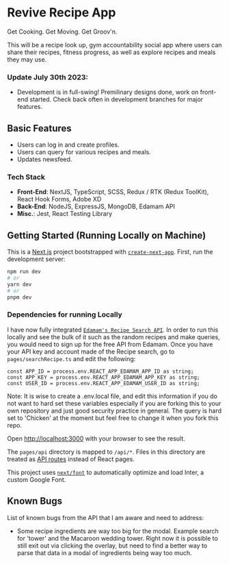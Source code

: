 # Revive Recipe App
Get Cooking. Get Moving. Get Groov'n.

This will be a recipe look up, gym accountability social app where users can share their recipes, fitness progress, as well as explore recipes and meals they may use.

### Update July 30th 2023:
- Development is in full-swing! Premilinary designs done, work on front-end started. Check back often in development branches for major features.

## Basic Features
- Users can log in and create profiles.
- Users can query for various recipes and meals.
- Updates newsfeed.

### Tech Stack 
- <b>Front-End</b>: NextJS, TypeScript, SCSS, Redux / RTK (Redux ToolKit), React Hook Forms, Adobe XD
- <b>Back-End</b>: NodeJS, ExpressJS, MongoDB, Edamam API
- <b>Misc.</b>: Jest, React Testing Library

## Getting Started (Running Locally on Machine)
This is a [Next.js](https://nextjs.org/) project bootstrapped with [`create-next-app`](https://github.com/vercel/next.js/tree/canary/packages/create-next-app).
First, run the development server:

```bash
npm run dev
# or
yarn dev
# or
pnpm dev
```

### Dependencies for running Locally
I have now fully integrated [`Edamam's Recipe Search API`](https://www.edamam.com/). In order to run this locally and see the bulk of it such as the random recipes and make queries, you would need to sign up for the free API from Edamam. Once you have your API key and account made of the Recipe search, go to `pages/searchRecipe.ts` and edit the following:

    const APP_ID = process.env.REACT_APP_EDAMAM_APP_ID as string;
    const APP_KEY = process.env.REACT_APP_EDAMAM_APP_KEY as string;
    const USER_ID = process.env.REACT_APP_EDAMAM_USER_ID as string;
Note: It is wise to create a .env.local file, and edit this information if you do not want to hard set these variables especially if you are forking this to your own repository and just good security practice in general. The query is hard set to 'Chicken' at the moment but feel free to change it when you fork this repo.

Open [http://localhost:3000](http://localhost:3000) with your browser to see the result.

The `pages/api` directory is mapped to `/api/*`. Files in this directory are treated as [API routes](https://nextjs.org/docs/api-routes/introduction) instead of React pages.

This project uses [`next/font`](https://nextjs.org/docs/basic-features/font-optimization) to automatically optimize and load Inter, a custom Google Font.


## Known Bugs
List of known bugs from the API that I am aware and need to address:
- Some recipe ingredients are way too big for the modal. Example search for 'tower' and the Macaroon wedding tower. Right now it is possible to still exit out via clicking the overlay, but need to find a better way to parse that data in a modal of ingredients being way too much.